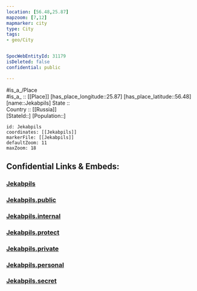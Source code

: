 ```yaml
---
location: [56.48,25.87] 
mapzoom: [7,12] 
mapmarker: city 
type: City
tags:
- geo/City


SpocWebEntityId: 31179
isDeleted: false
confidential: public

---
```

#is_a_/Place  
#is_a_ :: [[Place]] 
[has_place_longitude::25.87] 
[has_place_latitude::56.48] 
[name::Jekabpils] 
State ::  
Country :: [[Russia]]  
[StateId::] 
[Population::] 



```leaflet
id: Jekabpils
coordinates: [[Jekabpils]] 
markerFile: [[Jekabpils]] 
defaultZoom: 11 
maxZoom: 18
```


## Confidential Links & Embeds: 

### [Jekabpils](/_Standards/Earth/Continent/Europe/Europe~North/Latvia/Regions~Latvia/Zemgale/counties~Zemgale/Jekabpils/City/Jekabpils.md) 

### [Jekabpils.public](/_public/Earth/Continent/Europe/Europe~North/Latvia/Regions~Latvia/Zemgale/counties~Zemgale/Jekabpils/City/Jekabpils.public.md) 

### [Jekabpils.internal](/_internal/Earth/Continent/Europe/Europe~North/Latvia/Regions~Latvia/Zemgale/counties~Zemgale/Jekabpils/City/Jekabpils.internal.md) 

### [Jekabpils.protect](/_protect/Earth/Continent/Europe/Europe~North/Latvia/Regions~Latvia/Zemgale/counties~Zemgale/Jekabpils/City/Jekabpils.protect.md) 

### [Jekabpils.private](/_private/Earth/Continent/Europe/Europe~North/Latvia/Regions~Latvia/Zemgale/counties~Zemgale/Jekabpils/City/Jekabpils.private.md) 

### [Jekabpils.personal](/_personal/Earth/Continent/Europe/Europe~North/Latvia/Regions~Latvia/Zemgale/counties~Zemgale/Jekabpils/City/Jekabpils.personal.md) 

### [Jekabpils.secret](/_secret/Earth/Continent/Europe/Europe~North/Latvia/Regions~Latvia/Zemgale/counties~Zemgale/Jekabpils/City/Jekabpils.secret.md)


